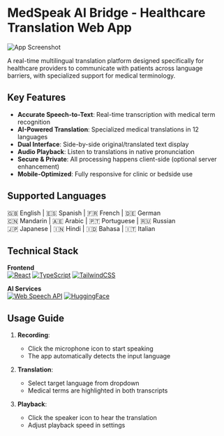 
# MedSpeak AI Bridge - Healthcare Translation Web App

![App Screenshot](./screenshot.png)

A real-time multilingual translation platform designed specifically for healthcare providers to communicate with patients across language barriers, with specialized support for medical terminology.

## Key Features

- **Accurate Speech-to-Text**: Real-time transcription with medical term recognition
- **AI-Powered Translation**: Specialized medical translations in 12 languages
- **Dual Interface**: Side-by-side original/translated text display
- **Audio Playback**: Listen to translations in native pronunciation
- **Secure & Private**: All processing happens client-side (optional server enhancement)
- **Mobile-Optimized**: Fully responsive for clinic or bedside use

## Supported Languages

🇬🇧 English | 🇪🇸 Spanish | 🇫🇷 French | 🇩🇪 German  
🇨🇳 Mandarin | 🇦🇪 Arabic | 🇵🇹 Portuguese | 🇷🇺 Russian  
🇯🇵 Japanese | 🇮🇳 Hindi | 🇮🇩 Bahasa | 🇮🇹 Italian

## Technical Stack

**Frontend**  
[![React](https://img.shields.io/badge/React-18.2-blue)](https://reactjs.org/)
[![TypeScript](https://img.shields.io/badge/TypeScript-5.0-blue)](https://www.typescriptlang.org/)
[![TailwindCSS](https://img.shields.io/badge/TailwindCSS-3.3-blue)](https://tailwindcss.com/)

**AI Services**  
[![Web Speech API](https://img.shields.io/badge/Web_Speech_API-NA-yellowgreen)](https://developer.mozilla.org/en-US/docs/Web/API/Web_Speech_API)
[![HuggingFace](https://img.shields.io/badge/HuggingFace-Transformers-yellow)](https://huggingface.co/)

## Usage Guide

1. **Recording**:
   - Click the microphone icon to start speaking
   - The app automatically detects the input language

2. **Translation**:
   - Select target language from dropdown
   - Medical terms are highlighted in both transcripts

3. **Playback**:
   - Click the speaker icon to hear the translation
   - Adjust playback speed in settings
